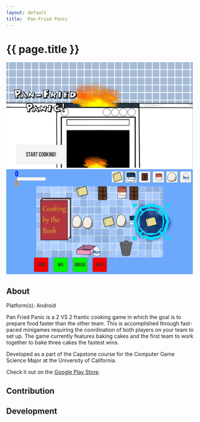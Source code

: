 ```yaml
---
layout:	default
title:	Pan-Fried Panic
---
```


# {{ page.title }}

<img src="images/panfriedpanic1.png" width="500"> 
<img src="images/panfriedpanic2.png" width="500">

## About
Platform(s): Android

Pan Fried Panic is a 2 VS 2 frantic cooking game in which the goal is to prepare food faster than the other team. This is accomplished through fast-paced minigames requiring the coordination of both players on your team to set up. The game currently features baking cakes and the first team to work together to bake three cakes the fastest wins.

Developed as a part of the Capstone course for the Computer Game Science Major at the University of California.

Check it out on the [Google Play Store](https://play.google.com/store/apps/details?id=com.ABI.PanFriedPanic&hl=en).

## Contribution


## Development
